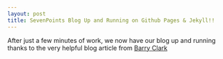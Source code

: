 ```yaml
---
layout: post
title: SevenPoints Blog Up and Running on Github Pages & Jekyll!!
---
```


After just a few minutes of work, we now have our blog up and running thanks to the very helpful blog article from [Barry Clark](http://www.barryclark.co/introducing-jekyll-now/)

